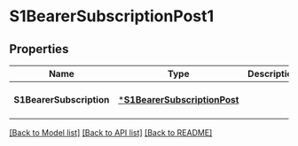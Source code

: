 # S1BearerSubscriptionPost1

## Properties
Name | Type | Description | Notes
------------ | ------------- | ------------- | -------------
**S1BearerSubscription** | [***S1BearerSubscriptionPost**](S1BearerSubscriptionPost.md) |  | [optional] [default to null]

[[Back to Model list]](../README.md#documentation-for-models) [[Back to API list]](../README.md#documentation-for-api-endpoints) [[Back to README]](../README.md)


